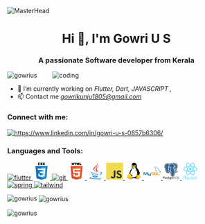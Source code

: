 ![MasterHead](https://i.pinimg.com/originals/7e/b2/49/7eb249f2fd2e58e9ad6dd60ef892971b.gif)
<h1 align="center">Hi 👋, I'm Gowri U S</h1>
<h3 align="center">A passionate Software developer from Kerala</h3>
<img align="right" alt="coding" width="400" src="https://blog.imarticus.org/wp-content/uploads/2021/12/gew.gif"></img>

<p align="left"> <img src="https://komarev.com/ghpvc/?username=Gowri-US&label=Profile%20views&color=0e75b6&style=flat" alt="gowrius" /> </p>

- 🔭 I’m currently working on *Flutter, Dart, JAVASCRIPT ,*
- 📫 Contact me *gowrikunju1805@gmail.com*

<h3 align="left">Connect with me:</h3>
<p align="left">
<a href="https://www.linkedin.com/in/gowri-u-s-0857b6306/" target="blank"><img align="center" src="https://raw.githubusercontent.com/rahuldkjain/github-profile-readme-generator/master/src/images/icons/Social/linked-in-alt.svg" alt="https://www.linkedin.com/in/gowri-u-s-0857b6306/" height="30" width="40" /></a>
</p>

<h3 align="left">Languages and Tools:</h3>
<p align="left"> <a href="https://flutter.dev/" target="_blank" rel="noreferrer"> <img src="http://pixelwibes.com/public/front/images/service/flutter-logo.png" alt="flutter" width="40" height="40"/> </a>
  <a href="https://www.w3schools.com/css/" target="_blank" rel="noreferrer"> <img src="https://raw.githubusercontent.com/devicons/devicon/master/icons/css3/css3-original-wordmark.svg" alt="css3" width="40" height="40"/> </a> <a href="https://git-scm.com/" target="_blank" rel="noreferrer"> <img src="https://www.vectorlogo.zone/logos/git-scm/git-scm-icon.svg" alt="git" width="40" height="40"/> </a> <a href="https://www.w3.org/html/" target="_blank" rel="noreferrer"> <img src="https://raw.githubusercontent.com/devicons/devicon/master/icons/html5/html5-original-wordmark.svg" alt="html5" width="40" height="40"/> </a> <a href="https://www.java.com" target="_blank" rel="noreferrer"> <img src="https://raw.githubusercontent.com/devicons/devicon/master/icons/java/java-original.svg" alt="java" width="40" height="40"/> </a> <a href="https://developer.mozilla.org/en-US/docs/Web/JavaScript" target="_blank" rel="noreferrer"> <img src="https://raw.githubusercontent.com/devicons/devicon/master/icons/javascript/javascript-original.svg" alt="javascript" width="40" height="40"/> </a> <a href="https://www.linux.org/" target="_blank" rel="noreferrer"> <img src="https://raw.githubusercontent.com/devicons/devicon/master/icons/linux/linux-original.svg" alt="linux" width="40" height="40"/> </a> <a href="https://www.mysql.com/" target="_blank" rel="noreferrer"> <img src="https://raw.githubusercontent.com/devicons/devicon/master/icons/mysql/mysql-original-wordmark.svg" alt="mysql" width="40" height="40"/> </a> <a href="https://www.postgresql.org" target="_blank" rel="noreferrer"> <img src="https://raw.githubusercontent.com/devicons/devicon/master/icons/postgresql/postgresql-original-wordmark.svg" alt="postgresql" width="40" height="40"/> </a> <a href="https://reactjs.org/" target="_blank" rel="noreferrer"> <img src="https://raw.githubusercontent.com/devicons/devicon/master/icons/react/react-original-wordmark.svg" alt="react" width="40" height="40"/> </a> <a href="https://spring.io/" target="_blank" rel="noreferrer"> <img src="https://www.vectorlogo.zone/logos/springio/springio-icon.svg" alt="spring" width="40" height="40"/> </a> <a href="https://tailwindcss.com/" target="_blank" rel="noreferrer"> <img src="https://www.vectorlogo.zone/logos/tailwindcss/tailwindcss-icon.svg" alt="tailwind" width="40" height="40"/> </a> </p>

<p><img align="left" src="https://github-readme-stats.vercel.app/api/top-langs?username=Gowri-US&show_icons=true&locale=en&layout=compact" alt="gowrius" /></p>

<p>&nbsp;<img align="center" src="https://github-readme-stats.vercel.app/api?username=Gowri-US&show_icons=true&locale=en" alt="gowrius" /></p>

<p><img align="center" src="https://github-readme-streak-stats.herokuapp.com/?user=Gowri-US&" alt="gowrius" /></p>
